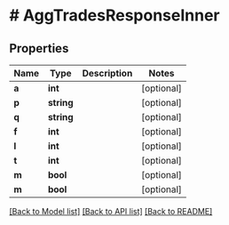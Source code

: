 # # AggTradesResponseInner

## Properties

Name | Type | Description | Notes
------------ | ------------- | ------------- | -------------
**a** | **int** |  | [optional]
**p** | **string** |  | [optional]
**q** | **string** |  | [optional]
**f** | **int** |  | [optional]
**l** | **int** |  | [optional]
**t** | **int** |  | [optional]
**m** | **bool** |  | [optional]
**m** | **bool** |  | [optional]

[[Back to Model list]](../../README.md#models) [[Back to API list]](../../README.md#endpoints) [[Back to README]](../../README.md)
